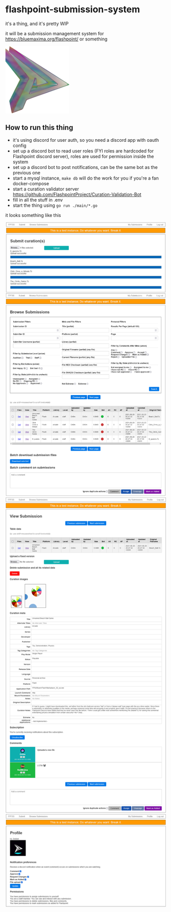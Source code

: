 # flashpoint-submission-system

it's a thing, and it's pretty WIP

it will be a submission management system for https://bluemaxima.org/flashpoint/ or something

<img src="static/opal.png" alt="drawing" width="200"/>

## How to run this thing
- it's using discord for user auth, so you need a discord app with oauth config
- set up a discord bot to read user roles (FYI roles are hardcoded for Flashpoint discord server), roles are used for permission inside the system
- set up a discord bot to post notifications, can be the same bot as the previous one
- start a mysql instance, `make db` will do the work for you if you're a fan docker-compose
- start a curation validator server https://github.com/FlashpointProject/Curation-Validation-Bot
- fill in all the stuff in .env
- start the thing using `go run ./main/*.go`

it looks something like this

![submit page](github/ss2.png)
![submissions page](github/ss3.png)
![submission page](github/ss4.png)
![profile page](github/ss1.png)